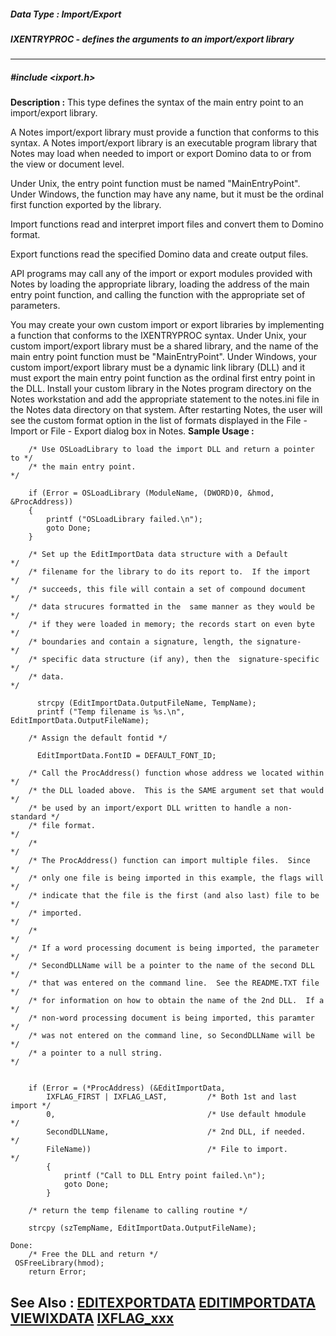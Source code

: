 ##### Data Type : Import/Export
##### IXENTRYPROC - defines the arguments to an import/export library
---
##### #include <ixport.h>
**Description :**
This type defines the syntax of the main entry point to an import/export 
library.

A Notes import/export library must provide a function that conforms to this 
syntax. A Notes import/export library is an executable program library that 
Notes may load when needed to import or export Domino data to or from the view 
or document level.

Under Unix, the entry point function must be named "MainEntryPoint". Under 
Windows, the function may have any name, but it must be the ordinal first 
function exported by the library.

Import functions read and interpret import files and convert them to Domino 
format.

Export functions read the specified Domino data and create output files.

API programs may call any of the import or export modules provided with Notes 
by loading the appropriate library, loading the address of the main entry point 
function, and calling the function with the appropriate set of parameters. 

You may create your own custom import or export libraries by implementing a 
function that conforms to the IXENTRYPROC syntax. Under Unix, your custom 
import/export library must be a shared library, and the name of the main entry 
point function must be "MainEntryPoint". Under Windows, your custom 
import/export library must be a dynamic link library (DLL) and  it must export 
the main entry point function as the ordinal first entry point in the DLL. 
Install your custom library in the Notes program directory on the Notes 
workstation and add the appropriate statement to the notes.ini file in the 
Notes data directory on that system.  After restarting Notes, the user will see 
the custom format option in the list of formats displayed in the File - Import 
or File - Export dialog box in Notes.
**Sample Usage :**
```
    /* Use OSLoadLibrary to load the import DLL and return a pointer to */
    /* the main entry point.                                             */
   
    if (Error = OSLoadLibrary (ModuleName, (DWORD)0, &hmod, &ProcAddress))
    {
        printf ("OSLoadLibrary failed.\n");
        goto Done;
    }

    /* Set up the EditImportData data structure with a Default          */
    /* filename for the library to do its report to.  If the import     */
    /* succeeds, this file will contain a set of compound document      */
    /* data strucures formatted in the  same manner as they would be    */
    /* if they were loaded in memory; the records start on even byte    */
    /* boundaries and contain a signature, length, the signature-       */
    /* specific data structure (if any), then the  signature-specific   */
    /* data.                                                            */

      strcpy (EditImportData.OutputFileName, TempName);
      printf ("Temp filename is %s.\n", EditImportData.OutputFileName);
   
    /* Assign the default fontid */

      EditImportData.FontID = DEFAULT_FONT_ID;

    /* Call the ProcAddress() function whose address we located within  */
    /* the DLL loaded above.  This is the SAME argument set that would  */
    /* be used by an import/export DLL written to handle a non-standard */
    /* file format.                                                     */
    /*                                                                  */
    /* The ProcAddress() function can import multiple files.  Since     */
    /* only one file is being imported in this example, the flags will  */
    /* indicate that the file is the first (and also last) file to be   */
    /* imported.                                                        */
    /*                                                                  */
    /* If a word processing document is being imported, the parameter   */
    /* SecondDLLName will be a pointer to the name of the second DLL    */
    /* that was entered on the command line.  See the README.TXT file   */
    /* for information on how to obtain the name of the 2nd DLL.  If a  */
    /* non-word processing document is being imported, this paramter    */
    /* was not entered on the command line, so SecondDLLName will be    */
    /* a pointer to a null string.                                      */
     

    if (Error = (*ProcAddress) (&EditImportData,    
        IXFLAG_FIRST | IXFLAG_LAST,         /* Both 1st and last import */
        0,                                  /* Use default hmodule      */
        SecondDLLName,                      /* 2nd DLL, if needed.      */
        FileName))                          /* File to import.          */
        {
            printf ("Call to DLL Entry point failed.\n");
            goto Done;
        }

    /* return the temp filename to calling routine */
    
    strcpy (szTempName, EditImportData.OutputFileName);

Done:
    /* Free the DLL and return */
 OSFreeLibrary(hmod);
    return Error;

```
**See Also :**
[EDITEXPORTDATA](D:/md_files/EDITEXPORTDATA.md)
[EDITIMPORTDATA](D:/md_files/EDITIMPORTDATA.md)
[VIEWIXDATA](D:/md_files/VIEWIXDATA.md)
[IXFLAG_xxx](D:/md_files/IXFLAG_xxx.md)
---
